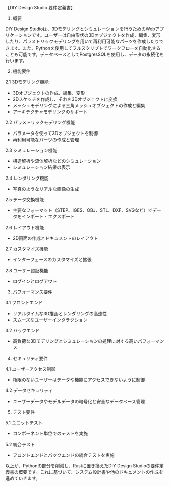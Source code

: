 【DIY Design Studio 要件定義書】

1. 概要

DIY Design Studioは、3Dモデリングとシミュレーションを行うためのWebアプリケーションです。ユーザーは自由形状の3Dオブジェクトを作成、編集、変形したり、パラメトリックモデリングを用いて再利用可能なパーツを作成したりできます。また、Pythonを使用してフルスクリプトでワークフローを自動化することも可能です。データベースとしてPostgresSQLを使用し、データの永続化を行います。

2. 機能要件

2.1 3Dモデリング機能
- 3Dオブジェクトの作成、編集、変形
- 2Dスケッチを作成し、それを3Dオブジェクトに変換
- メッシュモデリングによる三角メッシュオブジェクトの作成と編集
- アーキテクチャモデリングのサポート

2.2 パラメトリックモデリング機能
- パラメータを使って3Dオブジェクトを制御
- 再利用可能なパーツの作成と管理

2.3 シミュレーション機能
- 構造解析や流体解析などのシミュレーション
- シミュレーション結果の表示

2.4 レンダリング機能
- 写真のようなリアルな画像の生成

2.5 データ交換機能
- 主要なフォーマット（STEP、IGES、OBJ、STL、DXF、SVGなど）でデータをインポート・エクスポート

2.6 レイアウト機能
- 2D図面の作成とドキュメントのレイアウト

2.7 カスタマイズ機能
- インターフェースのカスタマイズと拡張

2.8 ユーザー認証機能
- ログインとログアウト

3. パフォーマンス要件

3.1 フロントエンド
- リアルタイムな3D描画とレンダリングの高速性
- スムーズなユーザーインタラクション

3.2 バックエンド
- 高負荷な3Dモデリングとシミュレーションの処理に対する高いパフォーマンス

4. セキュリティ要件

4.1 ユーザーアクセス制御
- 権限のないユーザーはデータや機能にアクセスできないように制御

4.2 データセキュリティ
- ユーザーデータやモデルデータの暗号化と安全なデータベース管理

5. テスト要件

5.1 ユニットテスト
- コンポーネント単位でのテストを実施

5.2 統合テスト
- フロントエンドとバックエンドの統合テストを実施

以上が、Pythonの部分を削減し、Rustに置き換えたDIY Design Studioの要件定義書の概要です。これに基づいて、システム設計書や他のドキュメントの作成を進めていきます。